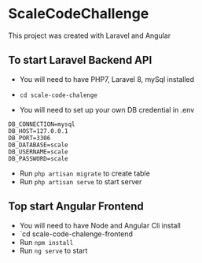 # ScaleCodeChallenge

This project was created with Laravel and Angular

## To start Laravel Backend API
- You will need to have PHP7, Laravel 8, mySql installed
- `cd scale-code-chalenge`

- You will need to set up your own DB credential in .env
```
DB_CONNECTION=mysql
DB_HOST=127.0.0.1
DB_PORT=3306
DB_DATABASE=scale
DB_USERNAME=scale
DB_PASSWORD=scale
```
- Run `php artisan migrate` to create table
- Run `php artisan serve` to start server

## Top start Angular Frontend
- You will need to have Node and Angular Cli install
- `cd scale-code-chalenge-frontend
- Run `npm install`
- Run `ng serve` to start